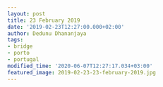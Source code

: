 ```yaml
---
layout: post
title: 23 February 2019
date: '2019-02-23T12:27:00.000+02:00'
author: Dedunu Dhananjaya
tags:
- bridge
- porto
- portugal
modified_time: '2020-06-07T12:27:17.034+03:00'
featured_image: 2019-02-23-23-february-2019.jpg
---
```

